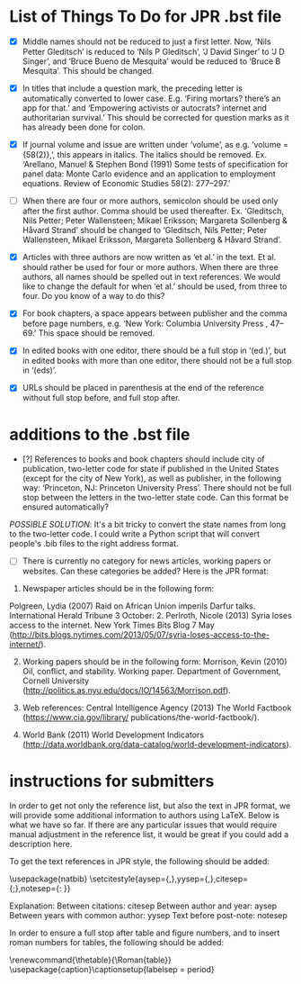List of Things To Do for JPR .bst file
==========================================

* [x] Middle names should not be reduced to just a first letter. Now, ‘Nils Petter Gleditsch’ is reduced to ‘Nils P Gleditsch’, ‘J David Singer’ to ‘J D Singer’, and ‘Bruce Bueno de Mesquita’ would be reduced to ‘Bruce B Mesquita’. This should be changed.

* [x] In titles that include a question mark, the preceding letter is automatically converted to lower case. E.g. ‘Firing mortars? there’s an app for that.’ and ‘Empowering activists or autocrats? internet and authoritarian survival.’ This should be corrected for question marks as it has already been done for colon. 

* [x] If journal volume and issue are written under ‘volume’, as e.g. ‘volume = {58(2)},’, this appears in italics. The italics should be removed. 
Ex. ‘Arellano, Manuel & Stephen Bond (1991) Some tests of specification for panel data: Monte Carlo evidence and an application to employment equations. Review of Economic Studies 58(2): 277–297.’

* [ ] When there are four or more authors, semicolon should be used only after the first author. Comma should be used thereafter. 
Ex. ‘Gleditsch, Nils Petter; Peter Wallensteen; Mikael Eriksson; Margareta Sollenberg & Håvard Strand’ should be changed to ‘Gleditsch, Nils Petter; Peter Wallensteen, Mikael Eriksson, Margareta Sollenberg & Håvard Strand’. 

* [x] Articles with three authors are now written as ‘et al.’ in the text. Et al. should rather be used for four or more authors. When there are three authors, all names should be spelled out in text references. We would like to change the default for when ‘et al.’ should be used, from three to four. Do you know of a way to do this?

* [x] For book chapters, a space appears between publisher and the comma before page numbers, e.g. ‘New York: Columbia University Press , 47–69.’ This space should be removed. 

* [x] In edited books with one editor, there should be a full stop in ‘(ed.)’, but in edited books with more than one editor, there should not be a full stop in ‘(eds)’. 

* [x] URLs should be placed in parenthesis at the end of the reference without full stop before, and full stop after.

# additions to the .bst file

* [?] References to books and book chapters should include city of publication, two-letter code for state if published in the United States (except for the city of New York), as well as publisher, in the following way: ‘Princeton, NJ: Princeton University Press’. There should not be full stop between the letters in the two-letter state code. Can this format be ensured automatically?

*POSSIBLE SOLUTION*: It's a bit tricky to convert the state names from long to the two-letter code. I could write a Python script that will convert people's .bib files to the right address format. 

* [ ] There is currently no category for news articles, working papers or websites. Can these categories be added? Here is the JPR format: 

1. Newspaper articles should be in the following form: 

Polgreen, Lydia (2007) Raid on African Union imperils Darfur talks. International Herald Tribune 3 October: 2.
Perlroth, Nicole (2013) Syria loses access to the internet. New York Times Bits Blog 7 May (http://bits.blogs.nytimes.com/2013/05/07/syria-loses-access-to-the-internet/).

2. Working papers should be in the following form:
Morrison, Kevin (2010) Oil, conflict, and stability. Working paper. Department of Government, Cornell University (http://politics.as.nyu.edu/docs/IO/14563/Morrison.pdf).

3. Web references: 
Central Intelligence Agency (2013) The World Factbook (https://www.cia.gov/library/ publications/the-world-factbook/). 

4) World Bank (2011) World Development Indicators (http://data.worldbank.org/data-catalog/world-development-indicators).  

# instructions for submitters

In order to get not only the reference list, but also the text in JPR format, we will provide some additional information to authors using LaTeX. Below is what we have so far. If there are any particular issues that would require manual adjustment in the reference list, it would be great if you could add a description here.

To get the text references in JPR style, the following should be added: 

\usepackage{natbib}
\setcitestyle{aysep={,},yysep={,},citesep={;},notesep={: }}

Explanation:
Between citations: citesep
Between author and year: aysep
Between years with common author: yysep
Text before post-note: notesep

In order to ensure a full stop after table and figure numbers, and to insert roman numbers for tables, the following should be added:

\renewcommand{\thetable}{\Roman{table}}
\usepackage{caption}\captionsetup{labelsep = period}
